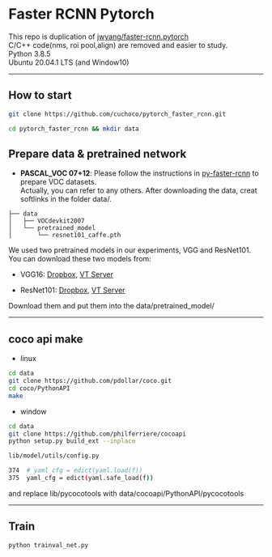 Faster RCNN Pytorch
=======
This repo is duplication of [jwyang/faster-rcnn.pytorch](https://github.com/jwyang/faster-rcnn.pytorch)    
C/C++ code(nms, roi pool,align) are removed and easier to study.   
Python 3.8.5   
Ubuntu 20.04.1 LTS (and Window10)

***
## How to start

```bash
git clone https://github.com/cuchoco/pytorch_faster_rcnn.git

cd pytorch_faster_rcnn && mkdir data
```

## Prepare data & pretrained network

* **PASCAL_VOC 07+12**: Please follow the instructions in [py-faster-rcnn](https://github.com/rbgirshick/py-faster-rcnn#beyond-the-demo-installation-for-training-and-testing-models) to prepare VOC datasets.  
Actually, you can refer to any others. After downloading the data, creat softlinks in the folder data/.

```
├── data
│   ├── VOCdevkit2007
│   └── pretrained_model
│       └── resnet101_caffe.pth
```

We used two pretrained models in our experiments, VGG and ResNet101.   
You can download these two models from:

* VGG16: [Dropbox](https://www.dropbox.com/s/s3brpk0bdq60nyb/vgg16_caffe.pth?dl=0), [VT Server](https://filebox.ece.vt.edu/~jw2yang/faster-rcnn/pretrained-base-models/vgg16_caffe.pth)

* ResNet101: [Dropbox](https://www.dropbox.com/s/iev3tkbz5wyyuz9/resnet101_caffe.pth?dl=0), [VT Server](https://filebox.ece.vt.edu/~jw2yang/faster-rcnn/pretrained-base-models/resnet101_caffe.pth)

Download them and put them into the data/pretrained_model/

---
## coco api make
- linux
```bash
cd data
git clone https://github.com/pdollar/coco.git 
cd coco/PythonAPI
make
```

- window
```bash
cd data
git clone https://github.com/philferriere/cocoapi
python setup.py build_ext --inplace

lib/model/utils/config.py

374  # yaml_cfg = edict(yaml.load(f))
375  yaml_cfg = edict(yaml.safe_load(f))
```
and replace lib/pycocotools with data/cocoapi/PythonAPI/pycocotools

---
## Train

```bash
python trainval_net.py 
```
